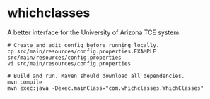 whichclasses
============

A better interface for the University of Arizona TCE system.

    # Create and edit config before running locally.
    cp src/main/resources/config.properties.EXAMPLE src/main/resources/config.properties
    vi src/main/resources/config.properties

    # Build and run. Maven should download all dependencies.
    mvn compile
    mvn exec:java -Dexec.mainClass="com.whichclasses.WhichClasses"

